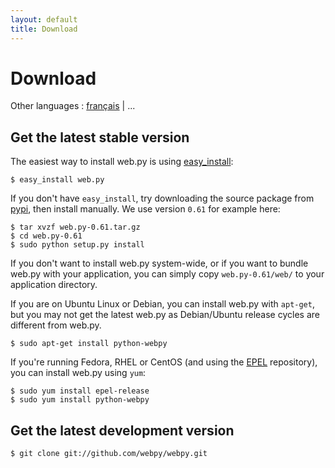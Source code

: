 ```yaml
---
layout: default
title: Download
---
```


# Download

Other languages : [français](/download/fr) | ...
## Get the latest stable version

The easiest way to install web.py is using [easy_install](http://peak.telecommunity.com/DevCenter/EasyInstall):

    $ easy_install web.py

If you don't have `easy_install`, try downloading the source package from
[pypi](https://pypi.org/project/web.py/), then install manually. We use
version `0.61` for example here:

    $ tar xvzf web.py-0.61.tar.gz
    $ cd web.py-0.61
    $ sudo python setup.py install

If you don't want to install web.py system-wide, or if you want to bundle
web.py with your application, you can simply copy `web.py-0.61/web/` to your
application directory.

If you are on Ubuntu Linux or Debian, you can install web.py with `apt-get`,
but you may not get the latest web.py as Debian/Ubuntu release cycles are
different from web.py.

    $ sudo apt-get install python-webpy

If you're running Fedora, RHEL or CentOS (and using the
[EPEL](https://fedoraproject.org/wiki/EPEL) repository), you can install web.py
using `yum`:

    $ sudo yum install epel-release
    $ sudo yum install python-webpy

## Get the latest development version

    $ git clone git://github.com/webpy/webpy.git
